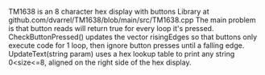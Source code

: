 TM1638 is an 8 character hex display with buttons
    Library at github.com/dvarrel/TM1638/blob/main/src/TM1638.cpp
    The main problem is that button reads will return true for every loop it's pressed.
    CheckButtonPressed() updates the vector risingEdges so that buttons only execute code for 1 loop, then ignore button presses until a falling edge.
    UpdateText(string param) uses a hex lookup table to print any string 0<size<=8, aligned on the right side of the hex display.
